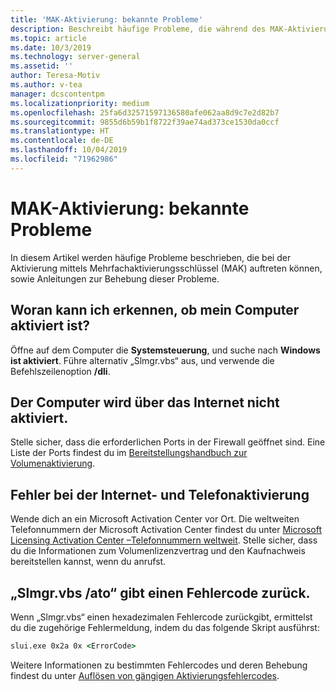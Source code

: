 ```yaml
---
title: 'MAK-Aktivierung: bekannte Probleme'
description: Beschreibt häufige Probleme, die während des MAK-Aktivierungsvorgangs auftreten können, und bietet Lösungen und Anleitungen.
ms.topic: article
ms.date: 10/3/2019
ms.technology: server-general
ms.assetid: ''
author: Teresa-Motiv
ms.author: v-tea
manager: dcscontentpm
ms.localizationpriority: medium
ms.openlocfilehash: 25fa6d32571597136580afe062aa8d9c7e2d82b7
ms.sourcegitcommit: 9855d6b59b1f8722f39ae74ad373ce1530da0ccf
ms.translationtype: HT
ms.contentlocale: de-DE
ms.lasthandoff: 10/04/2019
ms.locfileid: "71962986"
---
```

# <a name="mak-activation-known-issues"></a>MAK-Aktivierung: bekannte Probleme

In diesem Artikel werden häufige Probleme beschrieben, die bei der Aktivierung mittels Mehrfachaktivierungsschlüssel (MAK) auftreten können, sowie Anleitungen zur Behebung dieser Probleme.

## <a name="how-can-i-tell-whether-my-computer-is-activated"></a>Woran kann ich erkennen, ob mein Computer aktiviert ist?

Öffne auf dem Computer die **Systemsteuerung**, und suche nach **Windows ist aktiviert**. Führe alternativ „Slmgr.vbs“ aus, und verwende die Befehlszeilenoption **/dli**.

## <a name="the-computer-does-not-activate-over-the-internet"></a>Der Computer wird über das Internet nicht aktiviert.

Stelle sicher, dass die erforderlichen Ports in der Firewall geöffnet sind. Eine Liste der Ports findest du im [Bereitstellungshandbuch zur Volumenaktivierung](http://go.microsoft.com/fwlink/?linkid=150083).

## <a name="internet-and-telephone-activation-fail"></a>Fehler bei der Internet- und Telefonaktivierung

Wende dich an ein Microsoft Activation Center vor Ort. Die weltweiten Telefonnummern der Microsoft Activation Center findest du unter [Microsoft Licensing Activation Center –Telefonnummern weltweit](https://www.microsoft.com/Licensing/existing-customer/activation-centers). Stelle sicher, dass du die Informationen zum Volumenlizenzvertrag und den Kaufnachweis bereitstellen kannst, wenn du anrufst.

## <a name="slmgrvbs-ato-returns-an-error-code"></a>„Slmgr.vbs /ato“ gibt einen Fehlercode zurück.

Wenn „Slmgr.vbs“ einen hexadezimalen Fehlercode zurückgibt, ermittelst du die zugehörige Fehlermeldung, indem du das folgende Skript ausführst:

```cmd
slui.exe 0x2a 0x <ErrorCode>
```

Weitere Informationen zu bestimmten Fehlercodes und deren Behebung findest du unter [Auflösen von gängigen Aktivierungsfehlercodes](activation-error-codes.md).

